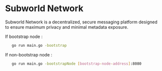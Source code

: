 # Subworld Network

Subworld Network is a decentralized, secure messaging platform designed to ensure maximum privacy and minimal metadata exposure. 


If bootstrap node : 

```bash
   go run main.go -bootstrap
```

If non-bootstrap node : 

```bash
   go run main.go -bootstrapNode [bootstrap-node-address]:8080
```